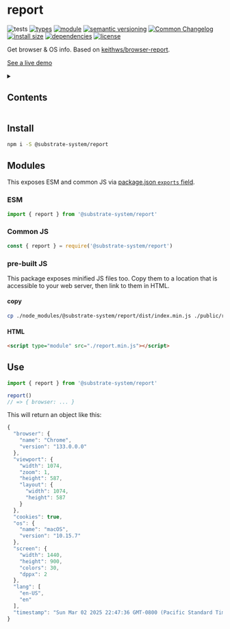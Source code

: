 # report
![tests](https://github.com/substrate-system/report/actions/workflows/nodejs.yml/badge.svg)
[![types](https://img.shields.io/npm/types/@substrate-system/report?style=flat-square)](README.md)
[![module](https://img.shields.io/badge/module-ESM%2FCJS-blue?style=flat-square)](README.md)
[![semantic versioning](https://img.shields.io/badge/semver-2.0.0-blue?logo=semver&style=flat-square)](https://semver.org/)
[![Common Changelog](https://nichoth.github.io/badge/common-changelog.svg)](./CHANGELOG.md)
[![install size](https://flat.badgen.net/packagephobia/install/@substrate-system/report?cache-control=no-cache)](https://packagephobia.com/result?p=@substrate-system/report)
[![dependencies](https://img.shields.io/badge/dependencies-zero-brightgreen.svg?style=flat-square)](package.json)
[![license](https://img.shields.io/badge/license-Polyform_Non_Commercial-26bc71?style=flat-square)](LICENSE)


Get browser & OS info. Based on [keithws/browser-report](https://github.com/keithws/browser-report).

[See a live demo](https://substrate-system.github.io/report/)

<details><summary><h2>Contents</h2></summary>
<!-- toc -->
</details>

## Install

```sh
npm i -S @substrate-system/report
```

## Modules
This exposes ESM and common JS via
[package.json `exports` field](https://nodejs.org/api/packages.html#exports).

### ESM
```js
import { report } from '@substrate-system/report'
```

### Common JS
```js
const { report } = require('@substrate-system/report')
```

### pre-built JS
This package exposes minified JS files too. Copy them to a location that is
accessible to your web server, then link to them in HTML.

#### copy
```sh
cp ./node_modules/@substrate-system/report/dist/index.min.js ./public/report.min.js
```

#### HTML
```html
<script type="module" src="./report.min.js"></script>
```

## Use

```js
import { report } from '@substrate-system/report'

report()
// => { browser: ... }
```


This will return an object like this:

```js
{
  "browser": {
    "name": "Chrome",
    "version": "133.0.0.0"
  },
  "viewport": {
    "width": 1074,
    "zoom": 1,
    "height": 587,
    "layout": {
      "width": 1074,
      "height": 587
    }
  },
  "cookies": true,
  "os": {
    "name": "macOS",
    "version": "10.15.7"
  },
  "screen": {
    "width": 1440,
    "height": 900,
    "colors": 30,
    "dppx": 2
  },
  "lang": [
    "en-US",
    "en"
  ],
  "timestamp": "Sun Mar 02 2025 22:47:36 GMT-0800 (Pacific Standard Time)"
}
```
